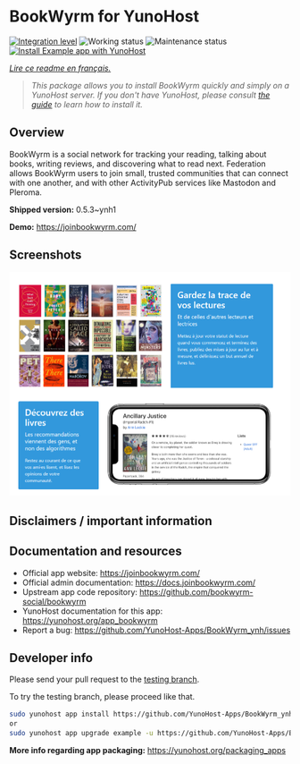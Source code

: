 <!--
N.B.: This README was automatically generated by https://github.com/YunoHost/apps/tree/master/tools/README-generator
It shall NOT be edited by hand.
-->

# BookWyrm for YunoHost

[![Integration level](https://dash.yunohost.org/integration/bookwyrm.svg)](https://dash.yunohost.org/appci/app/bookwyrm) ![Working status](https://ci-apps.yunohost.org/ci/badges/bookwyrm.status.svg) ![Maintenance status](https://ci-apps.yunohost.org/ci/badges/bookwyrm.maintain.svg)  
[![Install Example app with YunoHost](https://install-app.yunohost.org/install-with-yunohost.svg)](https://install-app.yunohost.org/?app=BookWyrm_ynh)

*[Lire ce readme en français.](./README_fr.md)*

> *This package allows you to install BookWyrm quickly and simply on a YunoHost server.
If you don't have YunoHost, please consult [the guide](https://yunohost.org/#/install) to learn how to install it.*

## Overview

BookWyrm is a social network for tracking your reading, talking about books, writing reviews, and discovering what to read next. Federation allows BookWyrm users to join small, trusted communities that can connect with one another, and with other ActivityPub services like Mastodon and Pleroma.

**Shipped version:** 0.5.3~ynh1

**Demo:** https://joinbookwyrm.com/

## Screenshots

![Screenshot of Example app](./doc/screenshots/BookWyrm-snap.PNG)

## Disclaimers / important information



## Documentation and resources

* Official app website: <https://joinbookwyrm.com/>
* Official admin documentation: <https://docs.joinbookwyrm.com/>
* Upstream app code repository: <https://github.com/bookwyrm-social/bookwyrm>
* YunoHost documentation for this app: <https://yunohost.org/app_bookwyrm>
* Report a bug: <https://github.com/YunoHost-Apps/BookWyrm_ynh/issues>

## Developer info

Please send your pull request to the [testing branch](https://github.com/YunoHost-Apps/BookWyrm_ynh/tree/testing).

To try the testing branch, please proceed like that.

``` bash
sudo yunohost app install https://github.com/YunoHost-Apps/BookWyrm_ynh/tree/testing --debug
or
sudo yunohost app upgrade example -u https://github.com/YunoHost-Apps/BookWyrm_ynh/tree/testing --debug
```

**More info regarding app packaging:** <https://yunohost.org/packaging_apps>
